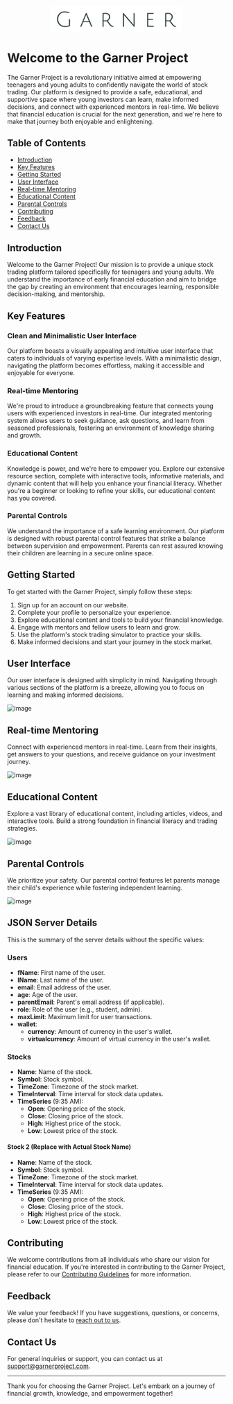 
<p align="center">
  <img src="garner.png" alt="Image Description" width="300">
</p>

# Welcome to the Garner Project     

The Garner Project is a revolutionary initiative aimed at empowering teenagers and young adults to confidently navigate the world of stock trading. Our platform is designed to provide a safe, educational, and supportive space where young investors can learn, make informed decisions, and connect with experienced mentors in real-time. We believe that financial education is crucial for the next generation, and we're here to make that journey both enjoyable and enlightening.



## Table of Contents

- [Introduction](#introduction)
- [Key Features](#key-features)
- [Getting Started](#getting-started)
- [User Interface](#user-interface)
- [Real-time Mentoring](#real-time-mentoring)
- [Educational Content](#educational-content)
- [Parental Controls](#parental-controls)
- [Contributing](#contributing)
- [Feedback](#feedback)
- [Contact Us](#contact-us)

## Introduction

Welcome to the Garner Project! Our mission is to provide a unique stock trading platform tailored specifically for teenagers and young adults. We understand the importance of early financial education and aim to bridge the gap by creating an environment that encourages learning, responsible decision-making, and mentorship.

## Key Features

### Clean and Minimalistic User Interface

Our platform boasts a visually appealing and intuitive user interface that caters to individuals of varying expertise levels. With a minimalistic design, navigating the platform becomes effortless, making it accessible and enjoyable for everyone.

### Real-time Mentoring

We're proud to introduce a groundbreaking feature that connects young users with experienced investors in real-time. Our integrated mentoring system allows users to seek guidance, ask questions, and learn from seasoned professionals, fostering an environment of knowledge sharing and growth.

### Educational Content

Knowledge is power, and we're here to empower you. Explore our extensive resource section, complete with interactive tools, informative materials, and dynamic content that will help you enhance your financial literacy. Whether you're a beginner or looking to refine your skills, our educational content has you covered.

### Parental Controls

We understand the importance of a safe learning environment. Our platform is designed with robust parental control features that strike a balance between supervision and empowerment. Parents can rest assured knowing their children are learning in a secure online space.

## Getting Started

To get started with the Garner Project, simply follow these steps:

1. Sign up for an account on our website.
2. Complete your profile to personalize your experience.
3. Explore educational content and tools to build your financial knowledge.
4. Engage with mentors and fellow users to learn and grow.
5. Use the platform's stock trading simulator to practice your skills.
6. Make informed decisions and start your journey in the stock market.

## User Interface

Our user interface is designed with simplicity in mind. Navigating through various sections of the platform is a breeze, allowing you to focus on learning and making informed decisions.

![image](https://github.com/theexidge/garner-stock-json-server/assets/81246801/e229dc41-7f09-472c-a9c3-9d4d0492e725)

## Real-time Mentoring

Connect with experienced mentors in real-time. Learn from their insights, get answers to your questions, and receive guidance on your investment journey.

![image](https://github.com/theexidge/garner-stock-json-server/assets/81246801/119c530b-8f07-44dc-951e-c4097273411d)

## Educational Content

Explore a vast library of educational content, including articles, videos, and interactive tools. Build a strong foundation in financial literacy and trading strategies.

![image](https://github.com/theexidge/garner-stock-json-server/assets/81246801/e0c716a4-4722-4fdd-afe1-7c046cd8e5ab)

## Parental Controls

We prioritize your safety. Our parental control features let parents manage their child's experience while fostering independent learning.

![image](https://github.com/theexidge/garner-stock-json-server/assets/81246801/638da378-6995-4e66-bac1-9183e3e5b585)

## JSON Server Details

This is the summary of the server details without the specific values:

### Users

- **fName**: First name of the user.
- **lName**: Last name of the user.
- **email**: Email address of the user.
- **age**: Age of the user.
- **parentEmail**: Parent's email address (if applicable).
- **role**: Role of the user (e.g., student, admin).
- **maxLimit**: Maximum limit for user transactions.
- **wallet**:
  - **currency**: Amount of currency in the user's wallet.
  - **virtualcurrency**: Amount of virtual currency in the user's wallet.

### Stocks

- **Name**: Name of the stock.
- **Symbol**: Stock symbol.
- **TimeZone**: Timezone of the stock market.
- **TimeInterval**: Time interval for stock data updates.
- **TimeSeries** (9:35 AM):
  - **Open**: Opening price of the stock.
  - **Close**: Closing price of the stock.
  - **High**: Highest price of the stock.
  - **Low**: Lowest price of the stock.

#### Stock 2 (Replace with Actual Stock Name)

- **Name**: Name of the stock.
- **Symbol**: Stock symbol.
- **TimeZone**: Timezone of the stock market.
- **TimeInterval**: Time interval for stock data updates.
- **TimeSeries** (9:35 AM):
  - **Open**: Opening price of the stock.
  - **Close**: Closing price of the stock.
  - **High**: Highest price of the stock.
  - **Low**: Lowest price of the stock.

## Contributing

We welcome contributions from all individuals who share our vision for financial education. If you're interested in contributing to the Garner Project, please refer to our [Contributing Guidelines](CONTRIBUTING.md) for more information.

## Feedback

We value your feedback! If you have suggestions, questions, or concerns, please don't hesitate to [reach out to us](mailto:feedback@garnerproject.com).

## Contact Us

For general inquiries or support, you can contact us at [support@garnerproject.com]().

---

Thank you for choosing the Garner Project. Let's embark on a journey of financial growth, knowledge, and empowerment together!

